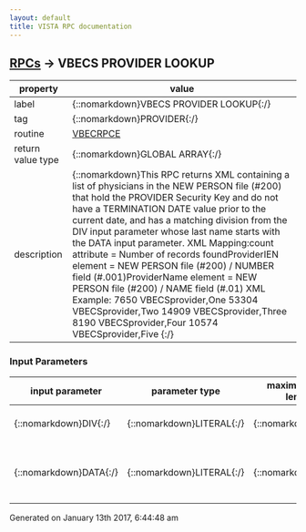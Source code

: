 ```yaml
---
layout: default
title: VISTA RPC documentation
---
```




## [RPCs](TableOfContent.md) &#8594; VBECS PROVIDER LOOKUP 

 property | value 
--- | --- 
 label | {::nomarkdown}VBECS PROVIDER LOOKUP{:/}
 tag | {::nomarkdown}PROVIDER{:/}
 routine | [VBECRPCE](http://code.osehra.org/dox/Routine_VBECRPCE_source.html)
 return value type | {::nomarkdown}GLOBAL ARRAY{:/}
 description | {::nomarkdown}This RPC returns XML containing a list of physicians in the NEW PERSON file (#200) that hold the PROVIDER Security Key and do not have a TERMINATION DATE value prior to the current date, and has a matching division from the DIV input parameter whose last name starts with the DATA input parameter. XML Mapping:count attribute =       Number of records foundProviderIEN element =   NEW PERSON file (#200) / NUMBER field (#.001)ProviderName element =  NEW PERSON file (#200) / NAME field (#.01) XML Example:<Providers>    <Record count='5'>        <Provider>            <ProviderIEN>7650</ProviderIEN>            <ProviderName>VBECSprovider,One</ProviderName>        </Provider>        <Provider>            <ProviderIEN>53304</ProviderIEN>            <ProviderName>VBECSprovider,Two</ProviderName>        </Provider>        <Provider>            <ProviderIEN>14909</ProviderIEN>            <ProviderName>VBECSprovider,Three</ProviderName>        </Provider>        <Provider>            <ProviderIEN>8190</ProviderIEN>            <ProviderName>VBECSprovider,Four</ProviderName>        </Provider>        <Provider>            <ProviderIEN>10574</ProviderIEN>            <ProviderName>VBECSprovider,Five</ProviderName>        </Provider>    </Record></Providers>{:/}

### Input Parameters

| input parameter | parameter type | maximum data length | required | description | 
| --- | --- | --- | --- | --- | 
| {::nomarkdown}DIV{:/} | {::nomarkdown}LITERAL{:/} | {::nomarkdown}8{:/} | {::nomarkdown}true{:/} | {::nomarkdown}Input DIV = DIVISION (Station Number){:/} | 
| {::nomarkdown}DATA{:/} | {::nomarkdown}LITERAL{:/} | {::nomarkdown}99{:/} | {::nomarkdown}true{:/} | {::nomarkdown}Input DATA = Name of provider used to perform search in file 200.{:/} | 




 Generated on January 13th 2017, 6:44:48 am